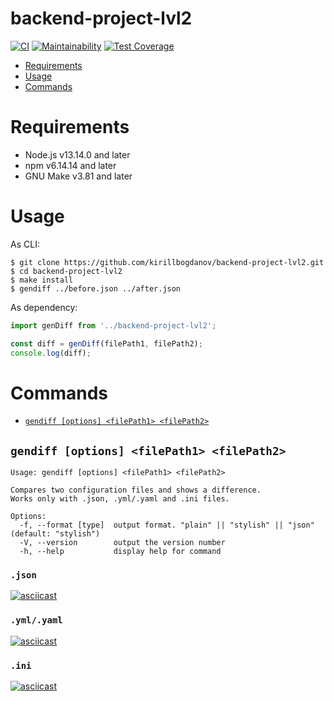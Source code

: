 backend-project-lvl2
=====================

[![CI](https://github.com/kirillbogdanov/backend-project-lvl2/workflows/CI/badge.svg?branch=master&event=push)](https://github.com/kirillbogdanov/backend-project-lvl2/actions)
[![Maintainability](https://api.codeclimate.com/v1/badges/fca0e8017190ee29d60d/maintainability)](https://codeclimate.com/github/kirillbogdanov/backend-project-lvl2/maintainability)
[![Test Coverage](https://api.codeclimate.com/v1/badges/fca0e8017190ee29d60d/test_coverage)](https://codeclimate.com/github/kirillbogdanov/backend-project-lvl2/test_coverage)

* [Requirements](#requirements)
* [Usage](#usage)
* [Commands](#commands)

# Requirements
- Node.js v13.14.0 and later
- npm v6.14.14 and later
- GNU Make v3.81 and later

# Usage
As CLI:
```shell
$ git clone https://github.com/kirillbogdanov/backend-project-lvl2.git
$ cd backend-project-lvl2
$ make install
$ gendiff ../before.json ../after.json
```
As dependency:
```js
import genDiff from '../backend-project-lvl2';

const diff = genDiff(filePath1, filePath2);
console.log(diff);
```

# Commands
* [`gendiff [options] <filePath1> <filePath2>`](#gendiff-options-filepath1-filepath2)

## `gendiff [options] <filePath1> <filePath2>`

```
Usage: gendiff [options] <filePath1> <filePath2>

Compares two configuration files and shows a difference.
Works only with .json, .yml/.yaml and .ini files.

Options:
  -f, --format [type]  output format. "plain" || "stylish" || "json"  (default: "stylish")
  -V, --version        output the version number
  -h, --help           display help for command
```
### `.json`
[![asciicast](https://asciinema.org/a/HP2kkd1ox1XVimCKiwy4DhXWq.svg)](https://asciinema.org/a/HP2kkd1ox1XVimCKiwy4DhXWq)
### `.yml/.yaml`
[![asciicast](https://asciinema.org/a/EH59oggh5yM62LMgzYu0smO3X.svg)](https://asciinema.org/a/EH59oggh5yM62LMgzYu0smO3X)
### `.ini`
[![asciicast](https://asciinema.org/a/MyPmAHd6UgOAP8CYei14XMKSh.svg)](https://asciinema.org/a/MyPmAHd6UgOAP8CYei14XMKSh)
